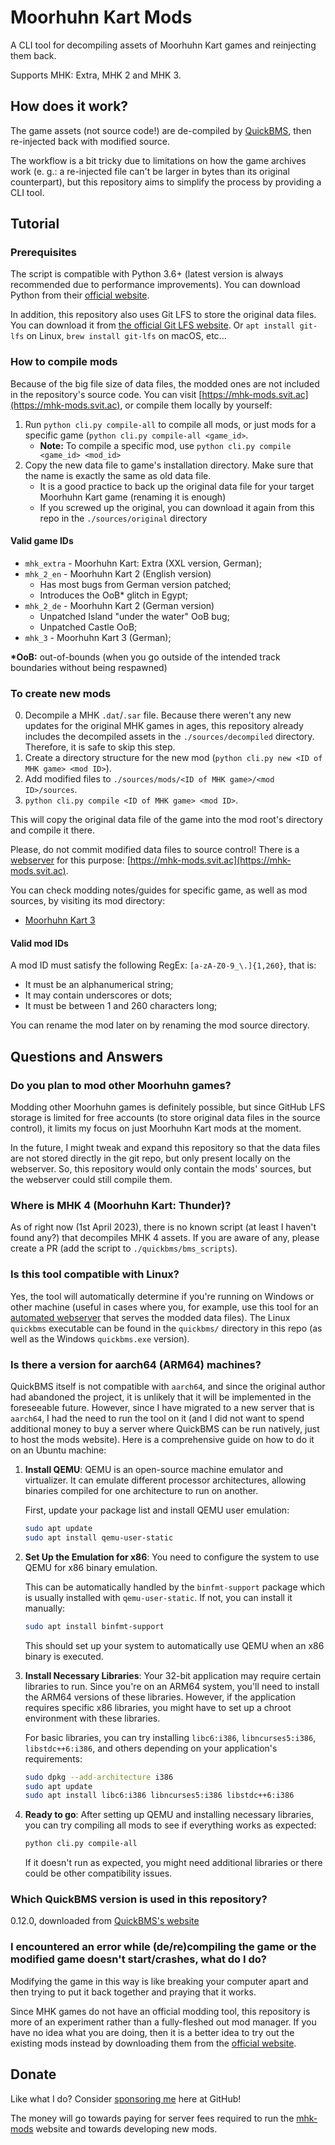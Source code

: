 # Moorhuhn Kart Mods

A CLI tool for decompiling assets of Moorhuhn Kart games and reinjecting them back.

Supports MHK: Extra, MHK 2 and MHK 3.

## How does it work?

The game assets (not source code!) are de-compiled by [QuickBMS](http://aluigi.altervista.org/quickbms.htm), then re-injected back
with modified source.

The workflow is a bit tricky due to limitations on how the game archives work (e. g.: a re-injected file can't be larger in bytes than its original counterpart), but this repository aims to simplify the process by providing a CLI tool.

## Tutorial

### Prerequisites

The script is compatible with Python 3.6+ (latest version is always recommended due to performance improvements). You can download Python from their [official website](https://www.python.org/).

In addition, this repository also uses Git LFS to store the original data files. You can download it from [the official Git LFS website](https://git-lfs.github.com/). Or `apt install git-lfs` on Linux, `brew install git-lfs` on macOS, etc...

### How to compile mods

Because of the big file size of data files, the modded ones are not included in the repository's source code. You can visit [https://mhk-mods.svit.ac](https://mhk-mods.svit.ac), or compile them locally by yourself:

1. Run `python cli.py compile-all` to compile all mods, or just mods for a specific game (`python cli.py compile-all <game_id>`.
    - **Note:** To compile a specific mod, use `python cli.py compile <game_id> <mod_id>`
2. Copy the new data file to game's installation directory. Make sure that the name is exactly the same as old data file.
    - It is a good practice to back up the original data file for your target Moorhuhn Kart game (renaming it is enough)
    - If you screwed up the original, you can download it again from this repo in the `./sources/original` directory

#### Valid game IDs

- `mhk_extra` - Moorhuhn Kart: Extra (XXL version, German);
- `mhk_2_en` - Moorhuhn Kart 2 (English version)
  - Has most bugs from German version patched;
  - Introduces the OoB* glitch in Egypt;
- `mhk_2_de` - Moorhuhn Kart 2 (German version)
  - Unpatched Island "under the water" OoB bug;
  - Unpatched Castle OoB;
- `mhk_3` - Moorhuhn Kart 3 (German);

**\*OoB:** out-of-bounds (when you go outside of the intended track boundaries without being respawned)

### To create new mods

0. Decompile a MHK `.dat`/`.sar` file. Because there weren't any new updates for the original MHK games in ages, this repository already includes the decompiled assets in the `./sources/decompiled` directory. Therefore, it is safe to skip this step.
1. Create a directory structure for the new mod (`python cli.py new <ID of MHK game> <mod ID>`).
2. Add modified files to `./sources/mods/<ID of MHK game>/<mod ID>/sources`.
3. `python cli.py compile <ID of MHK game> <mod ID>`.

This will copy the original data file of the game into the mod root's directory and compile it there.

Please, do not commit modified data files to source control! There is a [webserver](https://github.com/SKevo18/mhk_mods/tree/main/webserver) for this purpose: [https://mhk-mods.svit.ac](https://mhk-mods.svit.ac).

You can check modding notes/guides for specific game, as well as mod sources, by visiting its mod directory:

- [Moorhuhn Kart 3](https://github.com/SKevo18/mhk_mods/tree/main/sources/mods/mhk_3)

#### Valid mod IDs

A mod ID must satisfy the following RegEx: `[a-zA-Z0-9_\.]{1,260}`, that is:

- It must be an alphanumerical string;
- It may contain underscores or dots;
- It must be between 1 and 260 characters long;

You can rename the mod later on by renaming the mod source directory.

## Questions and Answers

### Do you plan to mod other Moorhuhn games?

Modding other Moorhuhn games is definitely possible, but since GitHub LFS storage is limited for free accounts (to store original data files in the source control), it limits my focus on just Moorhuhn Kart mods at the moment.

In the future, I might tweak and expand this repository so that the data files are not stored directly in the git repo, but only present locally on the webserver. So, this repository would only contain the mods' sources, but the webserver could still compile them.

### Where is MHK 4 (Moorhuhn Kart: Thunder)?

As of right now (1st April 2023), there is no known script (at least I haven't found any?) that decompiles MHK 4 assets.
If you are aware of any, please create a PR (add the script to `./quickbms/bms_scripts`).

### Is this tool compatible with Linux?

Yes, the tool will automatically determine if you're running on Windows or other machine (useful in cases where you, for example, use this tool for an [automated webserver](https://github.com/SKevo18/mhk_mods/tree/main/webserver) that serves the modded data files). The Linux `quickbms` executable can be found in the `quickbms/` directory in this repo (as well as the Windows `quickbms.exe` version).

### Is there a version for aarch64 (ARM64) machines?

QuickBMS itself is not compatible with `aarch64`, and since the original author had abandoned the project, it is unlikely that it will be implemented in the foreseeable future. However, since I have migrated to a new server that is `aarch64`, I had the need to run the tool on it (and I did not want to spend additional money to buy a server where QuickBMS can be run natively, just to host the mods website). Here is a comprehensive guide on how to do it on an Ubuntu machine:

1. **Install QEMU**: QEMU is an open-source machine emulator and virtualizer. It can emulate different processor architectures, allowing binaries compiled for one architecture to run on another.

   First, update your package list and install QEMU user emulation:

   ```bash
   sudo apt update
   sudo apt install qemu-user-static
   ```

2. **Set Up the Emulation for x86**: You need to configure the system to use QEMU for x86 binary emulation.

   This can be automatically handled by the `binfmt-support` package which is usually installed with `qemu-user-static`. If not, you can install it manually:

   ```bash
   sudo apt install binfmt-support
   ```

   This should set up your system to automatically use QEMU when an x86 binary is executed.

3. **Install Necessary Libraries**: Your 32-bit application may require certain libraries to run. Since you're on an ARM64 system, you'll need to install the ARM64 versions of these libraries. However, if the application requires specific x86 libraries, you might have to set up a chroot environment with these libraries.

   For basic libraries, you can try installing `libc6:i386`, `libncurses5:i386`, `libstdc++6:i386`, and others depending on your application's requirements:

   ```bash
   sudo dpkg --add-architecture i386
   sudo apt update
   sudo apt install libc6:i386 libncurses5:i386 libstdc++6:i386
   ```

4. **Ready to go**: After setting up QEMU and installing necessary libraries, you can try compiling all mods to see if everything works as expected:

   ```bash
   python cli.py compile-all
   ```

   If it doesn't run as expected, you might need additional libraries or there could be other compatibility issues.

### Which QuickBMS version is used in this repository?

0.12.0, downloaded from [QuickBMS's website](http://aluigi.altervista.org/quickbms.htm)

### I encountered an error while (de/re)compiling the game or the modified game doesn't start/crashes, what do I do?

Modifying the game in this way is like breaking your computer apart and then trying to put it back together and praying that it works.

Since MHK games do not have an official modding tool, this repository is more of an experiment rather than a fully-fleshed out mod manager.
If you have no idea what you are doing, then it is a better idea to try out the existing mods instead by downloading them from the [official website](https://mhk-mods.svit.ac).

## Donate

Like what I do? Consider [sponsoring me](https://github.com/sponsors/SKevo18) here at GitHub!

The money will go towards paying for server fees required to run the [mhk-mods](https://mhk-mods.svit.ac) website and towards developing new mods.
